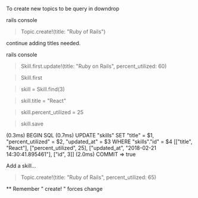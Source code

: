 To create new topics to be query in downdrop

rails console
  > Topic.create!(title: "Ruby of Rails")

 continue adding titles needed.

rails console

  > Skill.first.update!(title: "Ruby on Rails", percent_utilized: 60)

  > Skill.first  

  > skill = Skill.find(3)

  > skill.title = "React"

  > skill.percent_utilized =  25

  > skill.save

  (0.3ms)  BEGIN
  SQL (0.7ms)  UPDATE "skills" SET "title" = $1, "percent_utilized" = $2, "updated_at" = $3 WHERE "skills"."id" = $4  [["title", "React"], ["percent_utilized", 25], ["updated_at", "2018-02-21 14:30:41.895461"], ["id", 3]]
   (2.0ms)  COMMIT
 => true


 Add a skill...

 > Topic.create!(title: "Ruby of Rails", percent_utilized: 65)

 ** Remember " create! " forces change 
